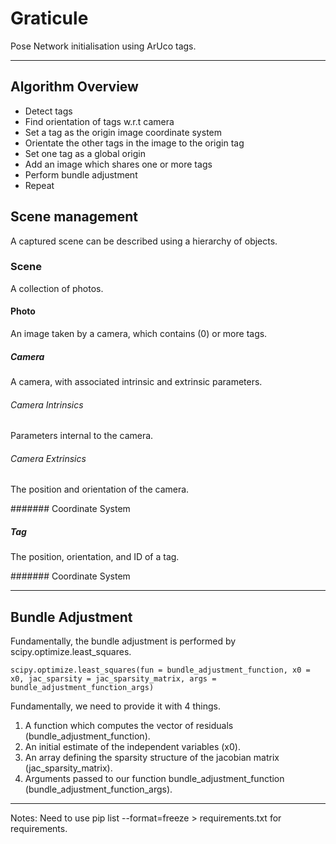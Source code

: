 # Graticule
Pose Network initialisation using ArUco tags.


***

## Algorithm Overview
* Detect tags
* Find orientation of tags w.r.t camera
* Set a tag as the origin image coordinate system
* Orientate the other tags in the image to the origin tag
* Set one tag as a global origin 
* Add an image which shares one or more tags
* Perform bundle adjustment
* Repeat


## Scene management

A captured scene can be described using a hierarchy of objects.

### Scene
A collection of photos.

#### Photo
An image taken by a camera, which contains (0) or more tags.

##### Camera
A camera, with associated intrinsic and extrinsic parameters.

###### Camera Intrinsics
Parameters internal to the camera. 

###### Camera Extrinsics
The position and orientation of the camera.

####### Coordinate System

##### Tag
The position, orientation, and ID of a tag.

####### Coordinate System

***


## Bundle Adjustment

Fundamentally, the bundle adjustment is performed by scipy.optimize.least_squares.

`scipy.optimize.least_squares(fun = bundle_adjustment_function, x0 = x0, jac_sparsity = jac_sparsity_matrix, args = bundle_adjustment_function_args)`

Fundamentally, we need to provide it with 4 things.

1. A function which computes the vector of residuals (bundle_adjustment_function).
2. An initial estimate of the independent variables (x0).
3. An array defining the sparsity structure of the jacobian matrix (jac_sparsity_matrix). 
4. Arguments passed to our function bundle_adjustment_function (bundle_adjustment_function_args).


***

Notes: Need to use pip list --format=freeze > requirements.txt for requirements.